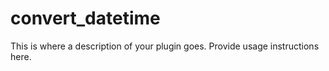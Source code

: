 # convert_datetime

This is where a description of your plugin goes.
Provide usage instructions here.
